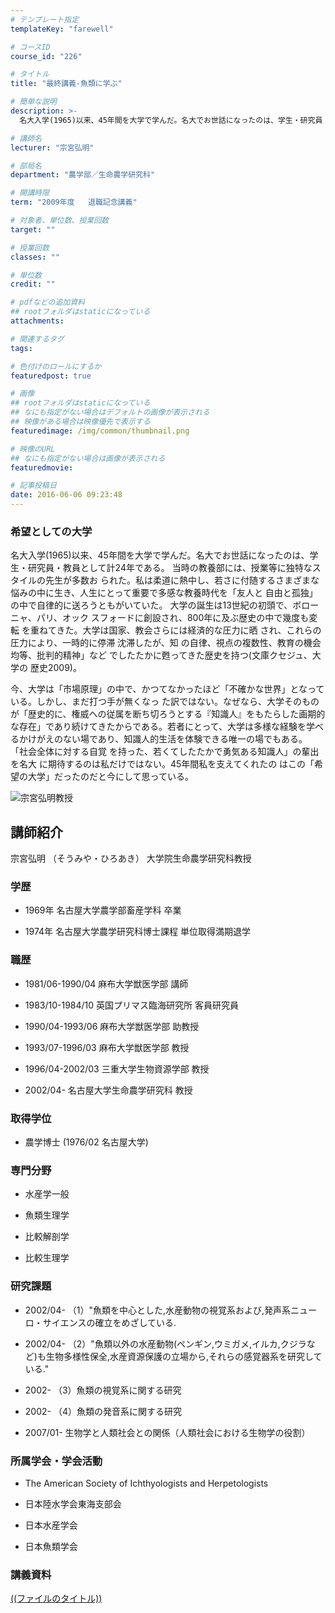 ```yaml
---
# テンプレート指定
templateKey: "farewell"

# コースID
course_id: "226"

# タイトル
title: "最終講義-魚類に学ぶ"

# 簡単な説明
description: >-
  名大入学(1965)以来、45年間を大学で学んだ。名大でお世話になったのは、学生・研究員・教員として計24年である。 当時の教養部には、授業等に独特なスタイルの先生が多数お られた。私は柔道に...

# 講師名
lecturer: "宗宮弘明"

# 部局名
department: "農学部／生命農学研究科"

# 開講時限
term: "2009年度	退職記念講義"

# 対象者、単位数、授業回数
target: ""

# 授業回数
classes: ""

# 単位数
credit: ""

# pdfなどの追加資料
## rootフォルダはstaticになっている
attachments: 

# 関連するタグ
tags:

# 色付けのロールにするか
featuredpost: true

# 画像
## rootフォルダはstaticになっている
## なにも指定がない場合はデフォルトの画像が表示される
## 映像がある場合は映像優先で表示する
featuredimage: /img/common/thumbnail.png

# 映像のURL
## なにも指定がない場合は画像が表示される
featuredmovie: 

# 記事投稿日
date: 2016-06-06 09:23:48
---
```


### 希望としての大学


名大入学(1965)以来、45年間を大学で学んだ。名大でお世話になったのは、学生・研究員・教員として計24年である。 当時の教養部には、授業等に独特なスタイルの先生が多数お られた。私は柔道に熱中し、若さに付随するさまざまな悩みの中に生き、人生にとって重要で多感な教養時代を「友人と 自由と孤独」の中で自律的に送ろうともがいていた。 大学の誕生は13世紀の初頭で、ボローニャ、パリ、オック スフォードに創設され、800年に及ぶ歴史の中で幾度も変転 を重ねてきた。大学は国家、教会さらには経済的な圧力に晒 され、これらの圧力により、一時的に停滞 沈滞したが、知 の自律、視点の複数性、教育の機会均等、批判的精神」など でしたたかに甦ってきた歴史を持つ(文庫クセジュ、大学の 歴史2009)。

今、大学は「市場原理」の中で、かつてなかったほど「不確かな世界」となっている。しかし、まだ打つ手が無くなっ た訳ではない。なぜなら、大学そのものが「歴史的に、権威への従属を断ち切ろうとする『知識人』をもたらした画期的な存在」であり続けてきたからである。若者にとって、大学は多様な経験を学べるかけがえのない場であり、知識人的生活を体験できる唯一の場でもある。 「社会全体に対する自覚 を持った、若くてしたたかで勇気ある知識人」の輩出を名大 に期待するのは私だけではない。45年間私を支えてくれたの はこの「希望の大学」だったのだと今にして思っている。


![宗宮弘明教授](/files/226/s_sohmiya.jpg) 

## 講師紹介


宗宮弘明 （そうみや・ひろあき） 大学院生命農学研究科教授


### 学歴



* 1969年  名古屋大学農学部畜産学科 卒業

* 1974年  名古屋大学農学研究科博士課程 単位取得満期退学


### 職歴



* 1981/06-1990/04  麻布大学獣医学部 講師

* 1983/10-1984/10  英国プリマス臨海研究所 客員研究員

* 1990/04-1993/06  麻布大学獣医学部 助教授

* 1993/07-1996/03  麻布大学獣医学部 教授

* 1996/04-2002/03  三重大学生物資源学部 教授

* 2002/04-  名古屋大学生命農学研究科 教授


### 取得学位



* 農学博士 (1976/02 名古屋大学)


### 専門分野



* 水産学一般

* 魚類生理学

* 比較解剖学

* 比較生理学


### 研究課題




* 2002/04-   （1）"魚類を中心とした,水産動物の視覚系および,発声系ニューロ・サイエンスの確立をめざしている.


* 2002/04-   （2）"魚類以外の水産動物(ペンギン,ウミガメ,イルカ,クジラなど)も生物多様性保全,水産資源保護の立場から,それらの感覚器系を研究している."


* 2002-   （3）魚類の視覚系に関する研究


* 2002-   （4）魚類の発音系に関する研究

* 2007/01-   生物学と人類社会との関係（人類社会における生物学の役割）


### 所属学会・学会活動



* The American Society of Ichthyologists and Herpetologists

* 日本陸水学会東海支部会

* 日本水産学会
* 日本魚類学会


### 講義資料


[((ファイルのタイトル))](/files/226/((ファイル名))) 
